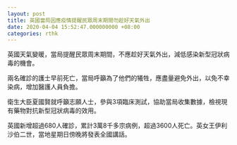 ```yaml
---
layout: post
title: 英國當局因應疫情提醒民眾周末期間勿趁好天氣外出
date: 2020-04-04 15:52:47.000000000 +08:00
categories: rthk
---
```


英國天氣變暖，當局提醒民眾周末期間，不應趁好天氣外出，減低感染新型冠狀病毒的機會。

兩名確診的護士早前死亡，當局呼籲為了他們的犧牲，應盡量避免外出，以免不幸染病，增加醫護人員負擔。

衛生大臣夏國賢就呼籲志願人士，參與3項臨床測試，協助當局收集數據，檢視現有藥物對抗新型冠狀病毒的效用。
   
英國新增超過680人確診，累計3萬8千多宗病例，超過3600人死亡。英女王伊利沙伯二世，當地星期日傍晚將發表全國講話。
